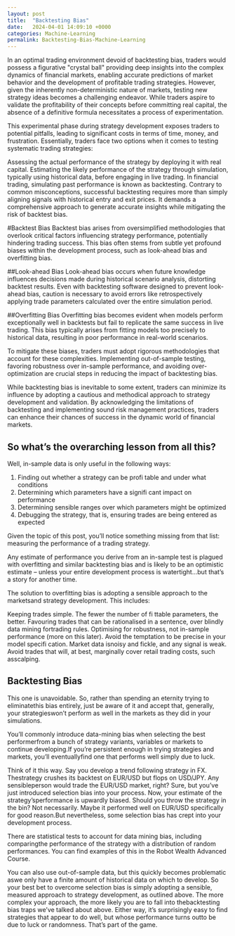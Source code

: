 ```yaml
---
layout: post
title:  "Backtesting Bias"
date:   2024-04-01 14:09:10 +0000
categories: Machine-Learning
permalink: Backtesting-Bias-Machine-Learning
---
```

In an optimal trading environment devoid of backtesting bias, traders would possess a figurative "crystal ball" providing deep insights into the complex dynamics of financial markets, enabling accurate predictions of <!--more--> market behavior and the development of profitable trading strategies. However, given the inherently non-deterministic nature of markets, testing new strategy ideas becomes a challenging endeavor. While traders aspire to validate the profitability of their concepts before committing real capital, the absence of a definitive formula necessitates a process of experimentation.

This experimental phase during strategy development exposes traders to potential pitfalls, leading to significant costs in terms of time, money, and frustration. Essentially, traders face two options when it comes to testing systematic trading strategies:

Assessing the actual performance of the strategy by deploying it with real capital.
Estimating the likely performance of the strategy through simulation, typically using historical data, before engaging in live trading.
In financial trading, simulating past performance is known as backtesting. Contrary to common misconceptions, successful backtesting requires more than simply aligning signals with historical entry and exit prices. It demands a comprehensive approach to generate accurate insights while mitigating the risk of backtest bias.

#Backtest Bias
Backtest bias arises from oversimplified methodologies that overlook critical factors influencing strategy performance, potentially hindering trading success. This bias often stems from subtle yet profound biases within the development process, such as look-ahead bias and overfitting bias.

##Look-ahead Bias
Look-ahead bias occurs when future knowledge influences decisions made during historical scenario analysis, distorting backtest results. Even with backtesting software designed to prevent look-ahead bias, caution is necessary to avoid errors like retrospectively applying trade parameters calculated over the entire simulation period.

##Overfitting Bias
Overfitting bias becomes evident when models perform exceptionally well in backtests but fail to replicate the same success in live trading. This bias typically arises from fitting models too precisely to historical data, resulting in poor performance in real-world scenarios.

To mitigate these biases, traders must adopt rigorous methodologies that account for these complexities. Implementing out-of-sample testing, favoring robustness over in-sample performance, and avoiding over-optimization are crucial steps in reducing the impact of backtesting bias.

While backtesting bias is inevitable to some extent, traders can minimize its influence by adopting a cautious and methodical approach to strategy development and validation. By acknowledging the limitations of backtesting and implementing sound risk management practices, traders can enhance their chances of success in the dynamic world of financial markets.

## So what’s the overarching lesson from all this?
Well, in-sample data is only useful in the following ways:
1. Finding out whether a strategy can be profi table and under what conditions
2. Determining which parameters have a signifi cant impact on performance
3. Determining sensible ranges over which parameters might be optimized
4. Debugging the strategy, that is, ensuring trades are being entered as expected

Given the topic of this post, you’ll notice something missing from that list: measuring the performance of a trading strategy.

Any estimate of performance you derive from an in-sample test is plagued with overfitting and similar backtesting bias and is likely to be an optimistic estimate – unless your entire development process is watertight…but that’s a story for another time.

The solution to overfitting bias is adopting a sensible approach to the marketsand strategy development. This includes:

Keeping trades simple. The fewer the number of fi ttable parameters, the better.
Favouring trades that can be rationalised in a sentence, over blindly data mining fortrading rules.
Optimising for robustness, not in-sample performance (more on this later).
Avoid the temptation to be precise in your model specifi cation. Market data isnoisy and fickle, and any signal is weak.
Avoid trades that will, at best, marginally cover retail trading costs, such asscalping.

## Backtesting Bias
This one is unavoidable. So, rather than spending an eternity trying to eliminatethis bias entirely, just be aware of it and accept that, generally, your strategieswon’t perform as well in the markets as they did in your simulations.

You’ll commonly introduce data-mining bias when selecting the best performerfrom a bunch of strategy variants, variables or markets to continue developing.If you’re persistent enough in trying strategies and markets, you’ll eventuallyfind one that performs well simply due to luck.

Think of it this way. Say you develop a trend following strategy in FX. Thestrategy crushes its backtest on EUR/USD but flops on USD/JPY. Any sensibleperson would trade the EUR/USD market, right? Sure, but you’ve just introduced selection bias into your process. Now, your estimate of the strategy’sperformance is upwardly biased. Should you throw the strategy in the bin? Not necessarily. Maybe it performed well on EUR/USD specifically for good reason.But nevertheless, some selection bias has crept into your development process.

There are statistical tests to account for data mining bias, including comparingthe performance of the strategy with a distribution of random performances. You can find examples of this in the Robot Wealth Advanced Course.

You can also use out-of-sample data, but this quickly becomes problematic aswe only have a finite amount of historical data on which to develop.
So your best bet to overcome selection bias is simply adopting a sensible, measured approach to strategy development, as outlined above.
The more complex your approach, the more likely you are to fall into thebacktesting bias traps we’ve talked about above. Either way, it’s surprisingly easy to find strategies that appear to do well, but whose performance turns outto be due to luck or randomness. That’s part of the game.





